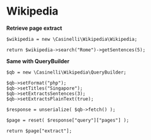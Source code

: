 # Wikipedia

**Retrieve page extract**

```
$wikipedia = new \Casinelli\Wikipedia\Wikipedia;

return $wikipedia->search("Rome")->getSentences(5);
```

**Same with QueryBuilder**

```
$qb = new \Casinelli\Wikipedia\QueryBuilder;

$qb->setFormat("php");
$qb->setTitles("Singapore");
$qb->setExtractsSentences(3);
$qb->setExtractsPlainText(true);

$response = unserialize( $qb->fetch() );

$page = reset( $response["query"]["pages"] );

return $page["extract"];
```
